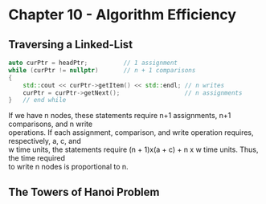 # Chapter 10 - Algorithm Efficiency

## Traversing a Linked-List

```c++
auto curPtr = headPtr;          // 1 assignment
while (curPtr != nullptr)       // n + 1 comparisons
{
    std::cout << curPtr->getItem() << std::endl; // n writes
    curPtr = curPtr->getNext();                  // n assignments
}   // end while
```

If we have n nodes, these statements require n+1 assignments, n+1 comparisons, and n write  
operations. If each assignment, comparison, and write operation requires, respectively, a, c, and  
w time units, the statements require (n + 1)x(a + c) + n x w time units. Thus, the time required  
to write n nodes is proportional to n.

## The Towers of Hanoi Problem
